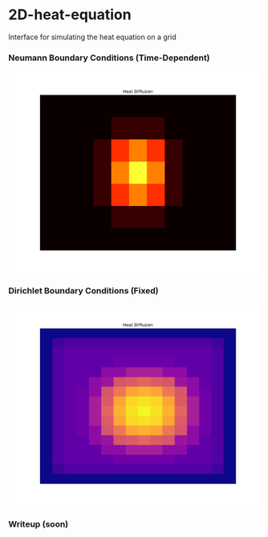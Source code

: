 # 2D-heat-equation
Interface for simulating the heat equation on a grid


### Neumann Boundary Conditions (Time-Dependent)
![alt1](gifs/out_neumann.gif?raw=true "Title")

### Dirichlet Boundary Conditions (Fixed)
![alt2](gifs/out.gif?raw=true "Title")

### Writeup (soon)
